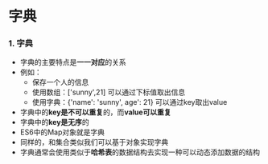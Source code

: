 # 字典

### 1.  字典

- 字典的主要特点是**一一对应**的关系
- 例如：
  - 保存一个人的信息
  - 使用数组：['sunny',21]  可以通过下标值取出信息
  - 使用字典：{'name': 'sunny', age': 21} 可以通过key取出value
- 字典中的**key是不可以重复**的，而**value可以重复**
- 字典中的**key是无序**的
- ES6中的Map对象就是字典
- 同样的，和集合类似我们可以基于对象实现字典
- 字典通常会使用类似于**哈希表**的数据结构去实现一种可以动态添加数据的结构